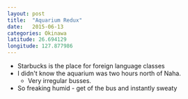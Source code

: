 ```yaml
---
layout: post
title:  "Aquarium Redux"
date:   2015-06-13
categories: Okinawa
latitude: 26.694129
longitude: 127.877986
---
```


- Starbucks is the place for foreign language classes
- I didn't know the aquarium was two hours north of Naha.
  - Very irregular busses.
- So freaking humid - get of the bus and instantly sweaty
